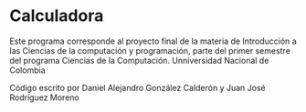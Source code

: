 # Calculadora
Este programa corresponde al proyecto final de la materia de Introducción a las Ciencias de la computación y programación, parte del primer semestre del programa 
Ciencias de la Computación. 
Unniversidad Nacional de Colombia

Código escrito por Daniel Alejandro González Calderón y Juan José Rodríguez Moreno
